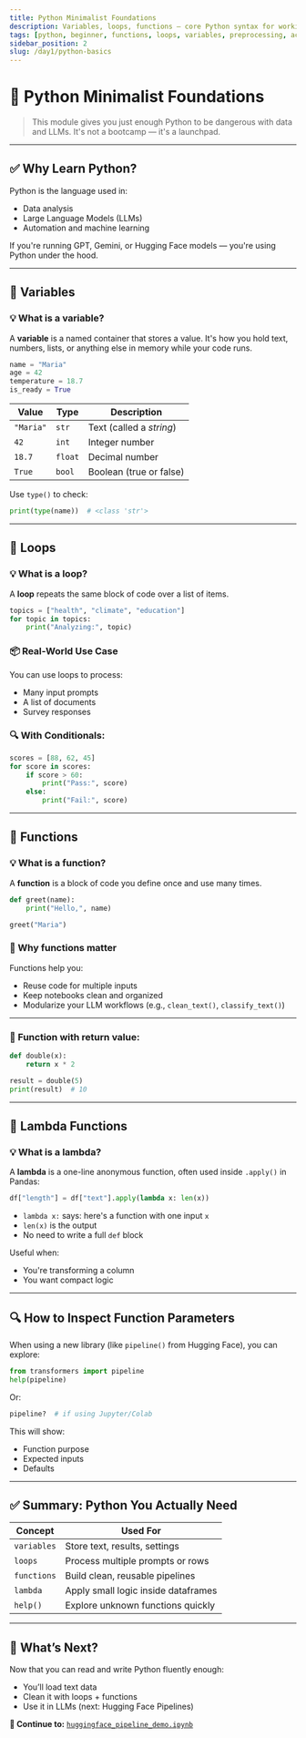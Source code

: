 ```yaml
---
title: Python Minimalist Foundations
description: Variables, loops, functions — core Python syntax for working with LLMs and data pipelines
tags: [python, beginner, functions, loops, variables, preprocessing, acspri]
sidebar_position: 2
slug: /day1/python-basics
---
```


# 🐍 Python Minimalist Foundations

> This module gives you just enough Python to be dangerous with data and LLMs. It's not a bootcamp — it's a launchpad.

---

## ✅ Why Learn Python?

Python is the language used in:
- Data analysis
- Large Language Models (LLMs)
- Automation and machine learning

If you're running GPT, Gemini, or Hugging Face models — you're using Python under the hood.

---

## 🔡 Variables

### 💡 What is a variable?

A **variable** is a named container that stores a value. It's how you hold text, numbers, lists, or anything else in memory while your code runs.

```python
name = "Maria"
age = 42
temperature = 18.7
is_ready = True
```

| Value | Type      | Description                        |
|-------|-----------|------------------------------------|
| `"Maria"` | `str`   | Text (called a *string*)            |
| `42`   | `int`     | Integer number                     |
| `18.7` | `float`   | Decimal number                     |
| `True` | `bool`    | Boolean (true or false)            |

Use `type()` to check:
```python
print(type(name))  # <class 'str'>
```

---

## 🔁 Loops

### 💡 What is a loop?

A **loop** repeats the same block of code over a list of items.

```python
topics = ["health", "climate", "education"]
for topic in topics:
    print("Analyzing:", topic)
```

### 📦 Real-World Use Case

You can use loops to process:
- Many input prompts
- A list of documents
- Survey responses

### 🔍 With Conditionals:

```python
scores = [88, 62, 45]
for score in scores:
    if score > 60:
        print("Pass:", score)
    else:
        print("Fail:", score)
```

---

## 🧱 Functions

### 💡 What is a function?

A **function** is a block of code you define once and use many times.

```python
def greet(name):
    print("Hello,", name)

greet("Maria")
```

### 📌 Why functions matter

Functions help you:
- Reuse code for multiple inputs
- Keep notebooks clean and organized
- Modularize your LLM workflows (e.g., `clean_text()`, `classify_text()`)

---

### 🔄 Function with return value:

```python
def double(x):
    return x * 2

result = double(5)
print(result)  # 10
```

---

## 🧠 Lambda Functions

### 💡 What is a lambda?

A **lambda** is a one-line anonymous function, often used inside `.apply()` in Pandas:

```python
df["length"] = df["text"].apply(lambda x: len(x))
```

- `lambda x:` says: here's a function with one input `x`
- `len(x)` is the output
- No need to write a full `def` block

Useful when:
- You're transforming a column
- You want compact logic

---

## 🔍 How to Inspect Function Parameters

When using a new library (like `pipeline()` from Hugging Face), you can explore:

```python
from transformers import pipeline
help(pipeline)
```

Or:
```python
pipeline?  # if using Jupyter/Colab
```

This will show:
- Function purpose
- Expected inputs
- Defaults

---

## ✅ Summary: Python You Actually Need

| Concept | Used For |
|--------|----------|
| `variables` | Store text, results, settings |
| `loops` | Process multiple prompts or rows |
| `functions` | Build clean, reusable pipelines |
| `lambda` | Apply small logic inside dataframes |
| `help()` | Explore unknown functions quickly |

---

## 🚀 What’s Next?

Now that you can read and write Python fluently enough:
- You’ll load text data
- Clean it with loops + functions
- Use it in LLMs (next: Hugging Face Pipelines)

**🔗 Continue to:** [`huggingface_pipeline_demo.ipynb`](../huggingface_pipeline_demo)

